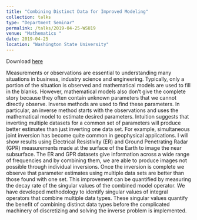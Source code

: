 ```yaml
---
title: "Combining Distinct Data for Improved Modeling"
collection: talks
type: "Department Seminar"
permalink: /talks/2019-04-25-WSU19
venue: "Mathematics "
date: 2019-04-25
location: "Washington State University"
---
```


Download [here](https://jodimead.github.io/files/talks/WSU19.pdf)

Measurements or observations are essential to understanding many situations in business, industry science and engineering. Typically, only a portion of the situation is observed and mathematical models are used to fill in the blanks. However, mathematical models also don’t give the complete story because they often contain unknown parameters that we cannot directly observe. Inverse methods are used to find these parameters. In particular, an inverse method starts with the observations and uses the mathematical model to estimate desired parameters. Intuition suggests that inverting multiple datasets for a common set of parameters will produce better estimates than just inverting one data set. For example, simultaneous joint inversion has become quite common in geophysical applications. I will show results using Electrical Resistivity (ER) and Ground Penetrating Radar (GPR) measurements made at the surface of the Earth to image the near subsurface. The ER and GPR datasets give information across a wide range of frequencies and by combining them, we are able to produce images not possible through individual inversions. Once the inversion is complete we observe that parameter estimates using multiple data sets are better than those found with one set. This improvement can be quantified by measuring the decay rate of the singular values of the combined model operator. We have developed methodology to identify singular values of integral operators that combine multiple data types. These singular values quantify the benefit of combining distinct data types before the complicated machinery of discretizing and solving the inverse problem is implemented.
